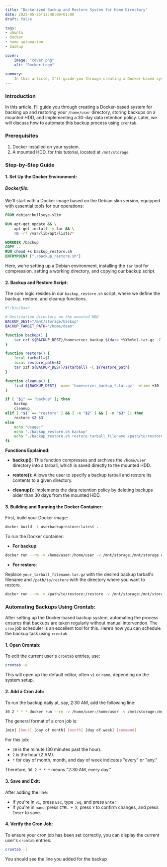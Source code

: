 ```yaml
---
title: "Dockerized Backup and Restore System for Home Directory"
date: 2023-05-25T12:48:00+01:00
draft: false

tags:
- ubuntu
- docker
- home automation
- backup

cover:
    image: "cover.png"
    alt: "Docker Logo"
    
summary:
    In this article, I'll guide you through creating a Docker-based system for backing up and restoring your `/home/user` directory, storing backups on a mounted HDD, and implementing a 30-day data retention policy. Later, we will discuss how to automate this backup process using `crontab`.
---
```

### Introduction
In this article, I'll guide you through creating a Docker-based system for backing up and restoring your `/home/user` directory, storing backups on a mounted HDD, and implementing a 30-day data retention policy. Later, we will discuss how to automate this backup process using `crontab`.

### Prerequisites

1. Docker installed on your system.
2. A mounted HDD, for this tutorial, located at `/mnt/storage`.

### Step-by-Step Guide

#### 1. Set Up the Docker Environment:

##### Dockerfile:

We'll start with a Docker image based on the Debian slim version, equipped with essential tools for our operations:

```Dockerfile
FROM debian:bullseye-slim

RUN apt-get update && \
    apt-get install -y tar && \
    rm -rf /var/lib/apt/lists/*

WORKDIR /backup
COPY .. .
RUN chmod +x backup_restore.sh
ENTRYPOINT ["./backup_restore.sh"]
```

Here, we're setting up a Debian environment, installing the `tar` tool for compression, setting a working directory, and copying our backup script.

#### 2. Backup and Restore Script:

The core logic resides in our `backup_restore.sh` script, where we define the backup, restore, and cleanup functions.

```bash
#!/bin/bash

# Destination directory on the mounted HDD
BACKUP_DEST="/mnt/storage/backup"
BACKUP_TARGET_PATH="/home/daan"

function backup() {
    tar czf ${BACKUP_DEST}/homeserver_backup_$(date +%Y%m%d).tar.gz -C ${BACKUP_TARGET_PATH} .
}

function restore() {
    local tarball=$1
    local restore_path=$2
    tar xzf ${BACKUP_DEST}/${tarball} -C ${restore_path}
}

function cleanup() {
    find ${BACKUP_DEST} -name 'homeserver_backup_*.tar.gz' -mtime +30 -exec rm {} \;
}

if [ "$1" == "backup" ]; then
    backup
    cleanup
elif [ "$1" == "restore" ] && [ -n "$2" ] && [ -n "$3" ]; then
    restore $2 $3
else
    echo "Usage:"
    echo "./backup_restore.sh backup"
    echo "./backup_restore.sh restore tarball_filename /path/to/restore"
fi
```

**Functions Explained**:

- **backup()**: This function compresses and archives the `/home/user` directory into a tarball, which is saved directly to the mounted HDD.

- **restore()**: Allows the user to specify a backup tarball and restore its contents to a given directory.

- **cleanup()**: Implements the data retention policy by deleting backups older than 30 days from the mounted HDD.

#### 3. Building and Running the Docker Container:

First, build your Docker image:

```bash
docker build -t userbackuprestore:latest .
```

To run the Docker container:

- **For backup**:

```bash
docker run --rm -v /home/user:/home/user -v /mnt/storage:/mnt/storage userbackuprestore:latest backup
```

- **For restore**:

Replace `your_tarball_filename.tar.gz` with the desired backup tarball's filename and `/path/to/restore` with the directory where you want to restore.

```bash
docker run --rm -v /path/to/restore:/restore -v /mnt/storage:/mnt/storage userbackuprestore:latest restore your_tarball_filename.tar.gz /restore
```

### Automating Backups Using Crontab:

After setting up the Docker-based backup system, automating the process ensures that backups are taken regularly without manual intervention. The `cron` job scheduler is an excellent tool for this. Here’s how you can schedule the backup task using `crontab`.

#### 1. Open Crontab:

To edit the current user's `crontab` entries, use:

```bash
crontab -e
```

This will open up the default editor, often `vi` or `nano`, depending on the system setup.

#### 2. Add a Cron Job:

To run the backup daily at, say, 2:30 AM, add the following line:

```bash
30 2 * * * docker run --rm -v /home/user:/home/user -v /mnt/storage:/mnt/storage userbackuprestore:latest backup
```

The general format of a cron job is:

```bash
[min] [hour] [day of month] [month] [day of week] [command]
```

For this job:

- `30` is the minute (30 minutes past the hour).
- `2` is the hour (2 AM).
- `*` for day of month, month, and day of week indicates "every" or "any."

Therefore, `30 2 * * *` means "2:30 AM, every day."

#### 3. Save and Exit:

After adding the line:

- If you're in `vi`, press `Esc`, type `:wq`, and press `Enter`.
- If you're in `nano`, press `CTRL + X`, press `Y` to confirm changes, and press `Enter` to save.

#### 4. Verify the Cron Job:

To ensure your cron job has been set correctly, you can display the current user's `crontab` entries:

```bash
crontab -l
```

You should see the line you added for the backup
